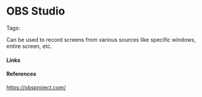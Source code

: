 # OBS Studio
Tags: 

Can be used to record screens from various sources like specific windows, entire screen, etc. 

#### Links

#### References
https://obsproject.com/